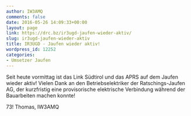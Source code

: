 ```yaml
---
author: IW3AMQ
comments: false
date: 2016-05-26 14:09:33+00:00
layout: page
link: https://drc.bz/ir3ugd-jaufen-wieder-aktiv/
slug: ir3ugd-jaufen-wieder-aktiv
title: IR3UGD - Jaufen wieder aktiv!
wordpress_id: 12252
categories:
- Umsetzer Jaufen
---
```


Seit heute vormittag ist das Link Südtirol und das APRS auf dem Jaufen wieder aktiv! Vielen Dank an den Betriebselektriker der Ratschings-Jaufen AG, der kurzfristig eine provisorische elektrische Verbindung während der Bauarbeiten machen konnte!

73! Thomas, IW3AMQ
